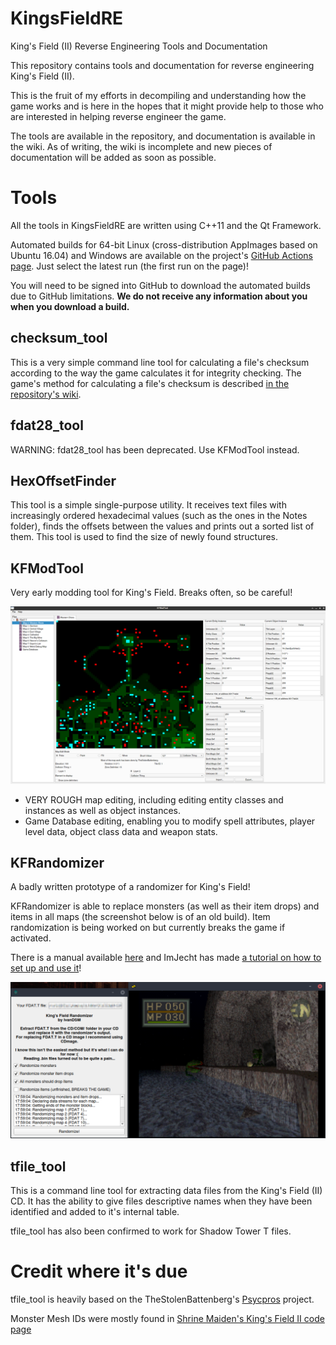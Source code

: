 # KingsFieldRE
King's Field (II) Reverse Engineering Tools and Documentation

This repository contains tools and documentation for reverse engineering King's Field (II).

This is the fruit of my efforts in decompiling and understanding how the game works and is here in the hopes that it might provide help to those who are interested in helping reverse engineer the game.

The tools are available in the repository, and documentation is available in the wiki. As of writing, the wiki is incomplete and new pieces of documentation will be added as soon as possible.

# Tools

All the tools in KingsFieldRE are written using C++11 and the Qt Framework.

Automated builds for 64-bit Linux (cross-distribution AppImages based on Ubuntu 16.04) and Windows are available on the project's [GitHub Actions page](https://github.com/IvanDSM/KingsFieldRE/actions). Just select the latest run (the first run on the page)! 

You will need to be signed into GitHub to download the automated builds due to GitHub limitations. **We do not receive any information about you when you download a build.**

## checksum_tool
This is a very simple command line tool for calculating a file's checksum according to the way the game calculates it for integrity checking. The game's method for calculating a file's checksum is described [in the repository's wiki](https://github.com/IvanDSM/KingsFieldRE/wiki/File-Checksum-Algorithm).

## fdat28_tool
WARNING: fdat28_tool has been deprecated. Use KFModTool instead.

## HexOffsetFinder
This tool is a simple single-purpose utility. It receives text files with increasingly ordered hexadecimal values (such as the ones in the Notes folder), finds the offsets between the values and prints out a sorted list of them. This tool is used to find the size of newly found structures.

## KFModTool
Very early modding tool for King's Field. Breaks often, so be careful!

![KFModTool screenshot](wiki/kfmodtool.png)

* VERY ROUGH map editing, including editing entity classes and instances as well as object instances.
* Game Database editing, enabling you to modify spell attributes, player level data, object class data and weapon stats.

## KFRandomizer
A badly written prototype of a randomizer for King's Field!

KFRandomizer is able to replace monsters (as well as their item drops) and items in all maps (the screenshot below is of an old build). Item randomization is being worked on but currently breaks the game if activated.

There is a manual available [here](https://github.com/IvanDSM/KingsFieldRE/blob/master/Tools/KFRandomizer/README.md) and ImJecht has made [a tutorial on how to set up and use it](https://youtu.be/VHVXxpg4R5I)!

![KFRandomizer screenshot](wiki/kfrandomizer.png)

## tfile_tool
This is a command line tool for extracting data files from the King's Field (II) CD. It has the ability to give files descriptive names when they have been identified and added to it's internal table.

tfile_tool has also been confirmed to work for Shadow Tower T files.

# Credit where it's due
tfile_tool is heavily based on the TheStolenBattenberg's [Psycpros](https://github.com/TheStolenBattenberg/Psycpros) project.

Monster Mesh IDs were mostly found in [Shrine Maiden's King's Field II code page](http://mikosans.web.fc2.com/code/kings-field-2.html)
